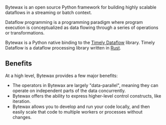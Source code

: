 Bytewax is an open source Python framework for building highly scalable dataflows in a streaming or batch context.

Dataflow programming is a programming paradigm where program execution is conceptualized as data flowing through a series of operations or transformations.

Bytewax is a Python native binding to the [Timely Dataflow](https://github.com/TimelyDataflow/timely-dataflow) library. Timely Dataflow is a dataflow processing library written in [Rust](https://www.rust-lang.org/).

## Benefits

At a high level, Bytewax provides a few major benefits:

- The operators in Bytewax are largely "data-parallel", meaning they can operate on independent parts of the data concurrently.
- Bytewax offers the ability to express higher-level control constructs, like iteration.
- Bytewax allows you to develop and run your code locally, and then easily scale that code to multiple workers or processes without changes.
